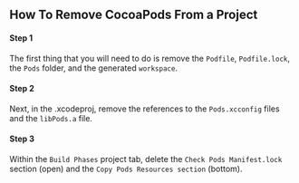 ## How To Remove CocoaPods From a Project


#### Step 1

The first thing that you will need to do is remove the `Podfile`, `Podfile.lock`, the `Pods` folder, and the generated `workspace`.

#### Step 2

Next, in the .xcodeproj, remove the references to the `Pods.xcconfig` files and the `libPods.a` file. 

#### Step 3

Within the `Build Phases` project tab, delete the `Check Pods Manifest.lock` section (open) and the `Copy Pods Resources section` (bottom). 
